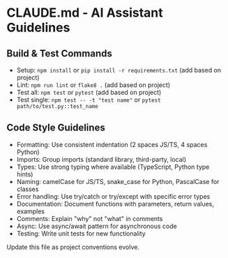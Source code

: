 # CLAUDE.md - AI Assistant Guidelines

## Build & Test Commands
- Setup: `npm install` or `pip install -r requirements.txt` (add based on project)
- Lint: `npm run lint` or `flake8 .` (add based on project)
- Test all: `npm test` or `pytest` (add based on project)
- Test single: `npm test -- -t "test name"` or `pytest path/to/test.py::test_name`

## Code Style Guidelines
- Formatting: Use consistent indentation (2 spaces JS/TS, 4 spaces Python)
- Imports: Group imports (standard library, third-party, local)
- Types: Use strong typing where available (TypeScript, Python type hints)
- Naming: camelCase for JS/TS, snake_case for Python, PascalCase for classes
- Error handling: Use try/catch or try/except with specific error types
- Documentation: Document functions with parameters, return values, examples
- Comments: Explain "why" not "what" in comments
- Async: Use async/await pattern for asynchronous code
- Testing: Write unit tests for new functionality

Update this file as project conventions evolve.